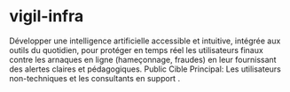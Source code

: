 # vigil-infra
Développer une intelligence artificielle accessible et intuitive, intégrée aux outils du quotidien, pour protéger en temps réel les utilisateurs finaux contre les arnaques en ligne (hameçonnage, fraudes) en leur fournissant des alertes claires et pédagogiques. Public Cible Principal: Les utilisateurs non-techniques et les consultants en support .
